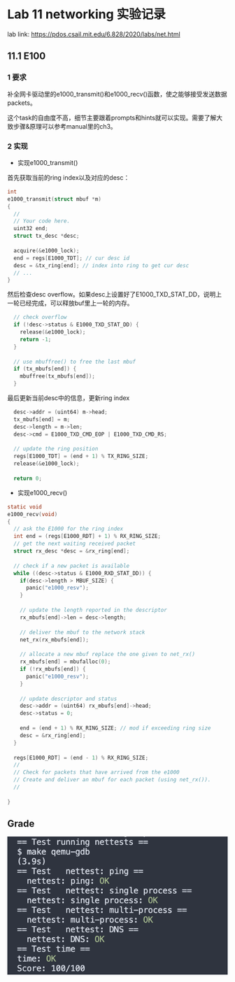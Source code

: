 # Lab 11 networking 实验记录

lab link: https://pdos.csail.mit.edu/6.828/2020/labs/net.html

## 11.1 E100

### 1 要求

补全网卡驱动里的e1000_transmit()和e1000_recv()函数，使之能够接受发送数据packets。

这个task的自由度不高，细节主要跟着prompts和hints就可以实现。需要了解大致步骤&原理可以参考manual里的ch3。

### 2 实现

- 实现e1000_transmit()

首先获取当前的ring index以及对应的desc：

```c
int
e1000_transmit(struct mbuf *m)
{
  //
  // Your code here.
  uint32 end;
  struct tx_desc *desc;

  acquire(&e1000_lock);
  end = regs[E1000_TDT]; // cur desc id
  desc = &tx_ring[end]; // index into ring to get cur desc
  // ...
}
```

然后检查desc overflow。如果desc上设置好了E1000_TXD_STAT_DD，说明上一轮已经完成，可以释放buf里上一轮的内存。

```c
  // check overflow
  if (!desc->status & E1000_TXD_STAT_DD) {
    release(&e1000_lock);
    return -1;
  }

  // use mbuffree() to free the last mbuf
  if (tx_mbufs[end]) {
    mbuffree(tx_mbufs[end]);
  }
```

最后更新当前desc中的信息，更新ring index

```c
  desc->addr = (uint64) m->head;
  tx_mbufs[end] = m;
  desc->length = m->len;
  desc->cmd = E1000_TXD_CMD_EOP | E1000_TXD_CMD_RS;

  // update the ring position
  regs[E1000_TDT] = (end + 1) % TX_RING_SIZE;
  release(&e1000_lock);

  return 0;
```

- 实现e1000_recv()

```c
static void
e1000_recv(void)
{
  // ask the E1000 for the ring index
  int end = (regs[E1000_RDT] + 1) % RX_RING_SIZE;
  // get the next waiting received packet
  struct rx_desc *desc = &rx_ring[end];

  // check if a new packet is available
  while ((desc->status & E1000_RXD_STAT_DD)) {
    if(desc->length > MBUF_SIZE) {
      panic("e1000_resv");
    }

    // update the length reported in the descriptor
    rx_mbufs[end]->len = desc->length;

    // deliver the mbuf to the network stack
    net_rx(rx_mbufs[end]);     

    // allocate a new mbuf replace the one given to net_rx()
    rx_mbufs[end] = mbufalloc(0);
    if (!rx_mbufs[end]) {
      panic("e1000_resv");
    }

    // update descriptor and status
    desc->addr = (uint64) rx_mbufs[end]->head;
    desc->status = 0;
    
    end = (end + 1) % RX_RING_SIZE; // mod if exceeding ring size
    desc = &rx_ring[end];
  }

  regs[E1000_RDT] = (end - 1) % RX_RING_SIZE;
  //
  // Check for packets that have arrived from the e1000
  // Create and deliver an mbuf for each packet (using net_rx()).
  //
  
}
```



## Grade

![image-20231031150208623](./assets/image-20231031150208623.png)